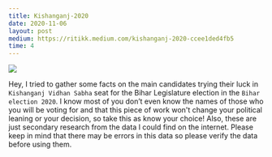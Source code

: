 ```yaml
---
title: Kishanganj-2020
date: 2020-11-06
layout: post
medium: https://ritikk.medium.com/kishanganj-2020-ccee1ded4fb5
time: 4
---
```


![](https://cdn-images-1.medium.com/max/800/1*3mFmG08Vl8e96BRvn8M6bg.jpeg)

Hey, I tried to gather some facts on the main candidates trying their luck in `Kishanganj Vidhan Sabha` seat for the Bihar Legislature election in the `Bihar election 2020`. I know most of you don’t even know the names of those who you will be voting for and that this piece of work won't change your political leaning or your decision, so take this as know your choice! Also, these are just secondary research from the data I could find on the internet. Please keep in mind that there may be errors in this data so please verify the data before using them.
